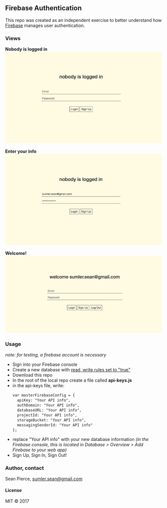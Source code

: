 ## Firebase Authentication

This repo was created as an independent exercise to better understand how <a href="https://firebase.google.com">Firebase</a> manages user authentication.

### Views

**Nobody is logged in**  
![](img/nobody.png)

**Enter your info**  
![](img/enter-info.png)

**Welcome!**  
![](img/welcome.png)


### Usage
_note: for testing, a firebase account is necessary_
* Sign into your Firebase console
* Create a new database with <a href="https://firebase.google.com/docs/database/security/quickstart">read, write rules set to "true"</a>
* Download this repo
* In the root of the local repo create a file called **api-keys.js**  
* in the api-keys file, write:
  ```
  var masterFirebaseConfig = {
    apiKey: "Your API info",
    authDomain: "Your API info",
    databaseURL: "Your API info",
    projectId: "Your API info",
    storageBucket: "Your API info",
    messagingSenderId: "Your API info"
  };
  ```
* replace "Your API info" with your new database information _(in the Firebase console, this is located in Database > Overview > Add Firebase to your web app)_
* Sign Up, Sign In, Sign Out!

### Author, contact
Sean Pierce, sumler.sean@gmail.com

#### License
MIT &copy; 2017
